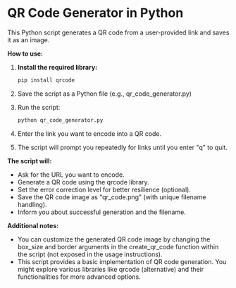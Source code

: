 # QR Code Generator in Python

This Python script generates a QR code from a user-provided link and saves it as an image.

**How to use:**

1. **Install the required library:**

   ```bash
   pip install qrcode

2. Save the script as a Python file (e.g., qr_code_generator.py)
3. Run the script:

    ```bash
    python qr_code_generator.py
    
4. Enter the link you want to encode into a QR code.
5. The script will prompt you repeatedly for links until you enter "q" to quit.

**The script will:**

- Ask for the URL you want to encode.
- Generate a QR code using the qrcode library.
- Set the error correction level for better resilience (optional).
- Save the QR code image as "qr_code.png" (with unique filename handling).
- Inform you about successful generation and the filename.

**Additional notes:**

- You can customize the generated QR code image by changing the box_size and border arguments in the create_qr_code function within the script (not exposed in the usage instructions).
- This script provides a basic implementation of QR code generation. You might explore various libraries like qrcode (alternative) and their functionalities for more advanced options.
